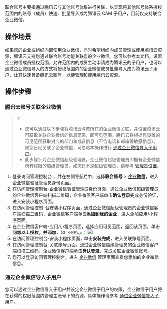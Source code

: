 联合账号主要指通过腾讯云与其他账号体系进行关联，以实现将其他账号体系授权范围内的账号（成员）快速、批量导入成为腾讯云 CAM 子用户，目前仅支持联合企业微信。

## 操作场景
如果您的企业或组织内部使用企业微信，同时希望组织内成员管理或使用腾讯云资源，腾讯云支持您通过联合账号功能关联您的企业微信。您可以参考本文档，设置企业微信成员授权范围，允许范围内的成员主动申请成为腾讯云的子用户，也可以通过企业微信导入的方式将授权范围内的企业微信成员批量导入成为腾讯云子用户，让其快速具备腾讯云账号，以便管理和使用腾讯云资源。


## 操作步骤
### 腾讯云账号关联企业微信
> ?
> - 您可以通过以下步骤将腾讯云与您所在的企业微信关联，并设置腾讯云可获取关联企业微信的信息范围，即可见范围。腾讯云将根据您设置的可见范围获取对应的部门和成员信息（不含电话和邮箱等敏感信息）。如您已经关联了企业微信，可忽略本操作进行  [通过企业微信导入子用户](#通过企业微信导入子用户)。
> - 此步骤针对企业微信超级管理员，企业微信超级管理员即拥有企业微信所有权限的超级管理员，如您还不是超级管理员，请参考 [管理员设置](https://open.work.weixin.qq.com/help?person_id=1&doc_id=13136)。
> 
1. 登录访问管理控制台 ，并在左侧导航栏中，选择**联合账号** > **[企业微信](https://console.cloud.tencent.com/cam/qywx)**，进入企业微信验证管理员身份页面。
2. 在访问管理控制台-企业微信验证管理员身份页面，通过企业微信超级管理员的企业微信客户端扫描二维码，企业微信客户端单击**确认登录**完成身份验证，进入安装小程序页面。
3. 在访问管理控制-台安装小程序页面，通过企业微信超级管理员的企业微信客户端扫描二维码，企业微信客户端单击**添加到我的企业**，进入添加应用/小程序页面。
4. 在企业微信客户端-应用/小程序页面，选择应用可见范围，返回该页面，单击**同意以上授权，并添加**，如下图所示：
![](https://main.qcloudimg.com/raw/c1b6e1c09af8e5b8f5512848838eb166.png)
5. 在访问管理控制台-安装小程序页面，单击**安装完成**，进入关联账号页面。
6. 在访问管理控制台-关联账号页面，通过企业微信超级管理员的企业微信客户端扫描二维码，企业微信客户端单击**确认登录**，完成关联企业微信账号。
7. 您可以登录访问管理控制台，进入 [企业微信](https://console.cloud.tencent.com/cam/qywx) 管理页面查看您添加的企业微信信息。

### 通过企业微信导入子用户[](id:通过企业微信导入子用户)
您可以通过企业微信导入子用户并设定企业微信子用户的权限，企业微信子用户将在获得的权限范围内管理主账号下的资源。具体操作请参考 [通过企业微信导入子用户](https://cloud.tencent.com/document/product/598/36287)。


